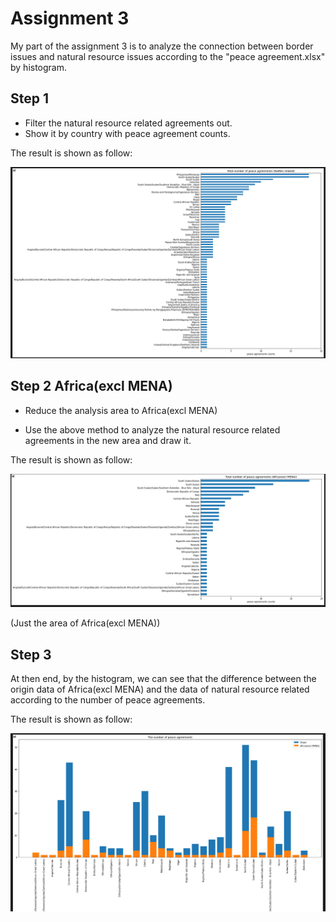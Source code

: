 # Assignment 3 

My part of the assignment 3 is to analyze the connection between border issues and natural resource issues according to the "peace agreement.xlsx" by histogram.



## Step 1 

* Filter the natural resource related agreements out.
* Show it by country with peace agreement counts.



The result is shown as follow:

![Figure1](Figure1.png)



## Step 2 Africa(excl MENA)

* Reduce the analysis area to Africa(excl MENA)

* Use the above method to analyze the natural resource related agreements in the new area and draw it.



The result is shown as follow:

![Figure2](Figure2.png)

(Just the area of Africa(excl MENA))



## Step 3

At then end, by the histogram, we can see that the difference between the origin data of Africa(excl MENA) and the data of natural resource related according to the number of peace agreements.



The result is shown as follow:

![Figure3](Figure3.png)

